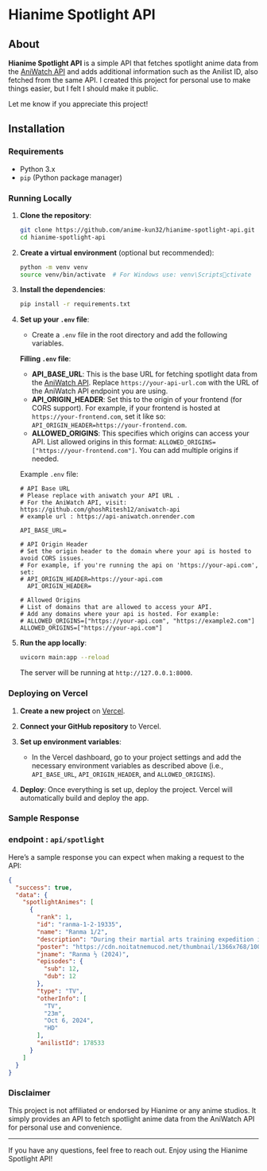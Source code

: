 
# Hianime Spotlight API

## About
**Hianime Spotlight API** is a simple API that fetches spotlight anime data from the [AniWatch API](https://github.com/ghoshRitesh12/aniwatch-api) and adds additional information such as the Anilist ID, also fetched from the same API. I created this project for personal use to make things easier, but I felt I should make it public. 

Let me know if you appreciate this project!

## Installation

### Requirements
- Python 3.x
- `pip` (Python package manager)

### Running Locally

1. **Clone the repository**:
   ```bash
   git clone https://github.com/anime-kun32/hianime-spotlight-api.git
   cd hianime-spotlight-api
   ```

2. **Create a virtual environment** (optional but recommended):
   ```bash
   python -m venv venv
   source venv/bin/activate  # For Windows use: venv\Scriptsctivate
   ```

3. **Install the dependencies**:
   ```bash
   pip install -r requirements.txt
   ```

4. **Set up your `.env` file**:
   - Create a `.env` file in the root directory and add the following variables.

   **Filling `.env` file**:
   - **API_BASE_URL**: This is the base URL for fetching spotlight data from the [AniWatch API](https://github.com/ghoshRitesh12/aniwatch-api). Replace `https://your-api-url.com` with the URL of the AniWatch API endpoint you are using.
   - **API_ORIGIN_HEADER**: Set this to the origin of your frontend (for CORS support). For example, if your frontend is hosted at `https://your-frontend.com`, set it like so: `API_ORIGIN_HEADER=https://your-frontend.com`.
   - **ALLOWED_ORIGINS**: This specifies which origins can access your API. List allowed origins in this format: `ALLOWED_ORIGINS=["https://your-frontend.com"]`. You can add multiple origins if needed.

   Example `.env` file:
   ```.env
   # API Base URL 
   # Please replace with aniwatch your API URL .
   # For the AniWatch API, visit: https://github.com/ghoshRitesh12/aniwatch-api
   # example url : https://api-aniwatch.onrender.com

   API_BASE_URL=

   # API Origin Header
   # Set the origin header to the domain where your api is hosted to avoid CORS issues.
   # For example, if you're running the api on 'https://your-api.com', set:
   # API_ORIGIN_HEADER=https://your-api.com
     API_ORIGIN_HEADER=

   # Allowed Origins
   # List of domains that are allowed to access your API.
   # Add any domains where your api is hosted. For example:
   # ALLOWED_ORIGINS=["https://your-api.com", "https://example2.com"]
   ALLOWED_ORIGINS=["https://your-api.com"]

   ```

5. **Run the app locally**:
   ```bash
   uvicorn main:app --reload
   ```

   The server will be running at `http://127.0.0.1:8000`.

### Deploying on Vercel

1. **Create a new project** on [Vercel](https://vercel.com).
2. **Connect your GitHub repository** to Vercel.
3. **Set up environment variables**:
   - In the Vercel dashboard, go to your project settings and add the necessary environment variables as described above (i.e., `API_BASE_URL`, `API_ORIGIN_HEADER`, and `ALLOWED_ORIGINS`).

4. **Deploy**: Once everything is set up, deploy the project. Vercel will automatically build and deploy the app.

### Sample Response
  ### endpoint :  `api/spotlight`
Here’s a sample response you can expect when making a request to the API:

```json
{
  "success": true,
  "data": {
    "spotlightAnimes": [
      {
        "rank": 1,
        "id": "ranma-1-2-19335",
        "name": "Ranma 1/2",
        "description": "During their martial arts training expedition in China, Ranma Saotome and his father Genma suffered an accident, which in turn, afflicted them with a curse—whenever they are doused with cold water, Ranma transforms into a girl, while his father turns into a panda! Only hot water can reverse these changes, but any further contact with cold water opens the can of worms once more.\n\nUnfortunately, the trouble does not end there, as Ranma finds out about his betrothal to one of the daughters of Soun Tendou, his father's closest friend. During the families' first meeting, it is decided that Ranma is to be married to Akane, the youngest daughter, a decision that is met with vehement protests from both sides. The two are simply not compatible, yet they are forced to live under one roof. Ranma's status quo further adds to the chaos, leading him to a series of comedic situations and misunderstandings that, in the grand scheme of things, may just be what he needs to work with Akane.",
        "poster": "https://cdn.noitatnemucod.net/thumbnail/1366x768/100/af1c058948079aabe09de052cc7b4261.jpg",
        "jname": "Ranma ½ (2024)",
        "episodes": {
          "sub": 12,
          "dub": 12
        },
        "type": "TV",
        "otherInfo": [
          "TV",
          "23m",
          "Oct 6, 2024",
          "HD"
        ],
        "anilistId": 178533
      }
    ]
  }
}

```

### Disclaimer
This project is not affiliated or endorsed by Hianime or any anime studios. It simply provides an API to fetch spotlight anime data from the AniWatch API for personal use and convenience.

---

If you have any questions, feel free to reach out. Enjoy using the Hianime Spotlight API!
